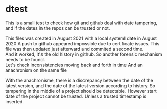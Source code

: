 # dtest

This is a small test to check how git and github deal with date tampering, and if the dates
in the repos can be trusted or not. 

This files was created in August 2021 with a local systeml date in August 2020
A push to github appeared impossible due to certificate issues. 
This file was then updated just afterward and commited a second time.  
And it worked, it's the old history in github.  So another forensic mechanism needs to be found.  
Let's check inconsistencies moving back and forth in time
And an anachronism on the same file 

With the anachronisme,  there is a discrepancy between the date of the latest version,  and the date of the latest version according to history.  So tampering in the middle of a project should be detectable.  However start date of the project cannot be trusted.  Unless a trusted timestamp is inserted.  
